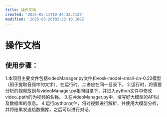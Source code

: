 ```yaml
---
title: 操作文档
created: '2025-05-11T10:44:32.712Z'
modified: '2025-05-26T02:22:10.108Z'
---
```


# 操作文档
## 使用步骤：
1.本项目主要文件包括videoManager.py文件和vosk-model-small-cn-0.22模型（用于提取音频中的文字），在运行时，二者应在同一目录下。
2.运行时，将需要分析的视频放到与videoManager.py相同目录下，并进入python文件中修改video_path的为视频的名称。
3.在videoManager.py中，填写好大模型的API以及数据库的信息。
4.运行python文件，将对视频进行解析，并使用大模型分析，并将结果发送给数据库，之后可以进行对话。

